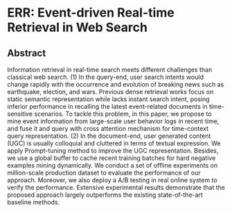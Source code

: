# ERR: Event-driven Real-time Retrieval in Web Search

## Abstract
Information retrieval in real-time search meets different challenges than classical web search. (1) In the query-end, user search intents would change rapidly with the occurrence and evolution of breaking news such as earthquake, election, and wars. Previous dense retrieval works focus on static semantic representation while lacks instant search intent, posing inferior performance in recalling the latest event-related documents in time-sensitive scenarios. To tackle this problem, in this paper, we propose to mine event information from large-scale user behavior logs in recent time, and fuse it and query with cross attention mechanism for time-context query representation. (2) In the document-end, user generated content (UGC) is usually colloquial and cluttered in terms of textual expression. We apply Prompt-tuning method to improve the UGC representation. Besides, we use a global buffer to cache recent training batches for hard negative examples mining dynamically. We conduct a set of offline experiments on million-scale production dataset to evaluate the performance of our approach. Moreover, we also deploy a A/B testing in real online system to verify the performance. Extensive experimental results demonstrate that the proposed approach largely outperforms the existing state-of-the-art baseline methods.
